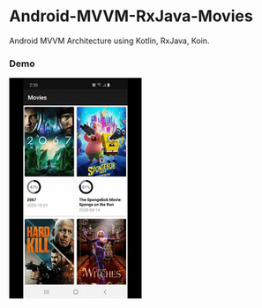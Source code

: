 # Android-MVVM-RxJava-Movies
Android MVVM Architecture using Kotlin, RxJava, Koin.


### Demo
<img height="400px" src="https://github.com/WaheedNazir/Android-MVVM-RxJava-Movies/blob/main/demo/sample.gif" />
